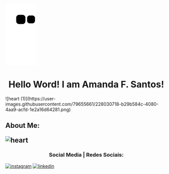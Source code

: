 ![Snake animation](https://github.com/Amandasfs/Amandasfs/blob/output/github-contribution-grid-snake.svg)

<h1 align="center">Hello Word! I am Amanda F. Santos!</h1> ![heart (1)](https://user-images.githubusercontent.com/79655661/228030718-b29b584c-4080-4aa9-acfd-1e2a16d64281.png)



<h2>About Me: </a>

![heart](https://user-images.githubusercontent.com/79655661/228027044-e3d51d7e-f671-485d-82b9-4f78ab584bdf.png)


<h3 align="center"> Social Media | Redes Sociais:</h3>

<a href="https://www.instagram.com/amandsfs/">![instagram](https://user-images.githubusercontent.com/79655661/228024942-59408489-8ffd-45ea-8979-b7acf345cf58.png)</a> <a href="https://www.linkedin.com/in/amanda-freitas-santos/">![linkedin](https://user-images.githubusercontent.com/79655661/228024208-1a071433-dc4b-45f1-8bad-c90187b08b9e.png)</a>

 
